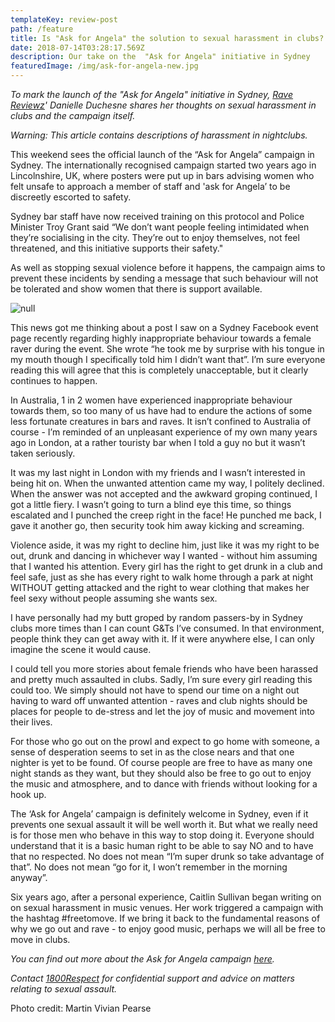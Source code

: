 ```yaml
---
templateKey: review-post
path: /feature
title: Is "Ask for Angela" the solution to sexual harassment in clubs?
date: 2018-07-14T03:28:17.569Z
description: Our take on the  "Ask for Angela" initiative in Sydney
featuredImage: /img/ask-for-angela-new.jpg
---
```

_To mark the launch of the "Ask for Angela" initiative in Sydney, [Rave Reviewz](https://magazine.ravereviewz.net/)' Danielle Duchesne shares her thoughts on sexual harassment in clubs and the campaign itself._

_Warning: This article contains descriptions of harassment in nightclubs._

This weekend sees the official launch of the “Ask for Angela” campaign in Sydney. The internationally recognised campaign started two years ago in Lincolnshire, UK, where posters were put up in bars advising women who felt unsafe to approach a member of staff and 'ask for Angela’ to be discreetly escorted to safety. 

Sydney bar staff have now received training on this protocol and Police Minister Troy Grant said “We don’t want people feeling intimidated when they’re socialising in the city. They’re out to enjoy themselves, not feel threatened, and this initiative supports their safety." 

As well as stopping sexual violence before it happens, the campaign aims to prevent these incidents by sending a message that such behaviour will not be tolerated and show women that there is support available.

![null](/img/ask-for-angela-generic-poster-a4.png)

This news got me thinking about a post I saw on a Sydney Facebook event page recently regarding highly inappropriate behaviour towards a female raver during the event. She wrote “he took me by surprise with his tongue in my mouth though I specifically told him I didn’t want that”. I’m sure everyone reading this will agree that this is completely unacceptable, but it clearly continues to happen. 

In Australia, 1 in 2 women have experienced inappropriate behaviour towards them, so too many of us have had to endure the actions of some less fortunate creatures in bars and raves. It isn’t confined to Australia of course - I’m reminded of an unpleasant experience of my own many years ago in London, at a rather touristy bar when I told a guy no but it wasn’t taken seriously. 

It was my last night in London with my friends and I wasn’t interested in being hit on. When the unwanted attention came my way, I politely declined. When the answer was not accepted and the awkward groping continued, I got a little fiery. I wasn’t going to turn a blind eye this time, so things escalated and I punched the creep right in the face! He punched me back, I gave it another go, then security took him away kicking and screaming. 

Violence aside, it was my right to decline him, just like it was my right to be out, drunk and dancing in whichever way I wanted - without him assuming that I wanted his attention. Every girl has the right to get drunk in a club and feel safe, just as she has every right to walk home through a park at night WITHOUT getting attacked and the right to wear clothing that makes her feel sexy without people assuming she wants sex. 

I have personally had my butt groped by random passers-by in Sydney clubs more times than I can count G&Ts I’ve consumed. In that environment, people think they can get away with it. If it were anywhere else, I can only imagine the scene it would cause.

I could tell you more stories about female friends who have been harassed and pretty much assaulted in clubs. Sadly, I’m sure every girl reading this could too. We simply should not have to spend our time on a night out having to ward off unwanted attention - raves and club nights should be places for people to de-stress and let the joy of music and movement into their lives.  

For those who go out on the prowl and expect to go home with someone, a sense of desperation seems to set in as the close nears and that one nighter is yet to be found. Of course people are free to have as many one night stands as they want, but they should also be free to go out to enjoy the music and atmosphere, and to dance with friends without looking for a hook up. 

The ‘Ask for Angela’ campaign is definitely welcome in Sydney, even if it prevents one sexual assault it will be well worth it. But what we really need is for those men who behave in this way to stop doing it. Everyone should understand that it is a basic human right to be able to say NO and to have that no respected. No does not mean “I’m super drunk so take advantage of that”. No does not mean “go for it, I won’t remember in the morning anyway”.

Six years ago, after a personal experience, Caitlin Sullivan began writing on on sexual harassment in music venues. Her work triggered a campaign with the hashtag #freetomove. If we bring it back to the fundamental reasons of why we go out and rave - to enjoy good music, perhaps we will all be free to move in clubs.

_You can find out more about the Ask for Angela campaign [here](https://bit.ly/2N9cLFo)._

_Contact [1800Respect](https://www.1800respect.org.au/) for confidential support and advice on matters relating to sexual assault._

Photo credit: Martin Vivian Pearse

